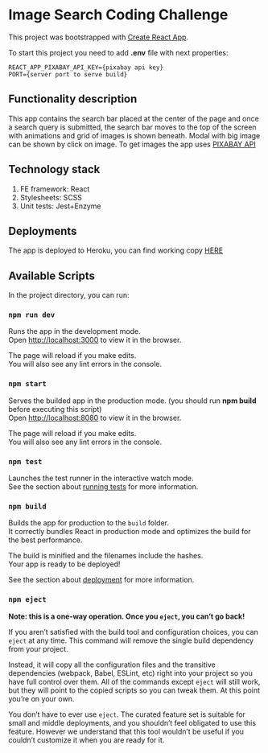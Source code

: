 # Image Search Coding Challenge

This project was bootstrapped with [Create React App](https://github.com/facebook/create-react-app).

To start this project you need to add **.env** file with next properties:
```
REACT_APP_PIXABAY_API_KEY={pixabay api key}
PORT={server port to serve build}
```

## Functionality description
This app contains the search bar placed at the center of the page and once a search query is submitted, the search bar moves to the top of the screen with animations and grid of images is shown beneath. Modal with big image can be shown by click on image. To get images the app uses [PIXABAY API](https://pixabay.com/api/docs/)

## Technology stack
1. FE framework: React
2. Stylesheets: SCSS
3. Unit tests: Jest+Enzyme

## Deployments
The app is deployed to Heroku, you can find working copy [HERE](https://photo-gallery-challenge.herokuapp.com/)

## Available Scripts

In the project directory, you can run:

### `npm run dev`

Runs the app in the development mode.\
Open [http://localhost:3000](http://localhost:3000) to view it in the browser.

The page will reload if you make edits.\
You will also see any lint errors in the console.

### `npm start`

Serves the builded app in the production mode. (you should run **npm build** before executing this script)\
Open [http://localhost:8080](http://localhost:8080) to view it in the browser.

The page will reload if you make edits.\
You will also see any lint errors in the console.

### `npm test`

Launches the test runner in the interactive watch mode.\
See the section about [running tests](https://facebook.github.io/create-react-app/docs/running-tests) for more information.

### `npm build`

Builds the app for production to the `build` folder.\
It correctly bundles React in production mode and optimizes the build for the best performance.

The build is minified and the filenames include the hashes.\
Your app is ready to be deployed!

See the section about [deployment](https://facebook.github.io/create-react-app/docs/deployment) for more information.

### `npm eject`

**Note: this is a one-way operation. Once you `eject`, you can’t go back!**

If you aren’t satisfied with the build tool and configuration choices, you can `eject` at any time. This command will remove the single build dependency from your project.

Instead, it will copy all the configuration files and the transitive dependencies (webpack, Babel, ESLint, etc) right into your project so you have full control over them. All of the commands except `eject` will still work, but they will point to the copied scripts so you can tweak them. At this point you’re on your own.

You don’t have to ever use `eject`. The curated feature set is suitable for small and middle deployments, and you shouldn’t feel obligated to use this feature. However we understand that this tool wouldn’t be useful if you couldn’t customize it when you are ready for it.
